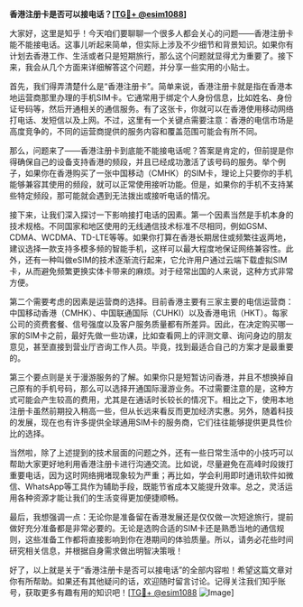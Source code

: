 **香港注册卡是否可以接电话？[[TG💪+ @esim1088](https://t.me/s/esim1088)]**

大家好，这里是知乎！今天咱们要聊聊一个很多人都会关心的问题——香港注册卡能不能接电话。这事儿听起来简单，但实际上涉及不少细节和背景知识。如果你有计划去香港工作、生活或者只是短期旅行，那么这个问题就显得尤为重要了。接下来，我会从几个方面来详细解答这个问题，并分享一些实用的小贴士。

首先，我们得弄清楚什么是“香港注册卡”。简单来说，香港注册卡就是指在香港本地运营商那里办理的手机SIM卡。它通常用于绑定个人身份信息，比如姓名、身份证号码等，然后开通相关的通信服务。有了这张卡，你就可以在香港使用移动网络打电话、发短信以及上网。不过，这里有一个关键点需要注意：香港的电信市场是高度竞争的，不同的运营商提供的服务内容和覆盖范围可能会有所不同。

那么，问题来了——香港注册卡到底能不能接电话呢？答案是肯定的，但前提是你得确保自己的设备支持香港的频段，并且已经成功激活了该号码的服务。举个例子，如果你在香港购买了一张中国移动（CMHK）的SIM卡，理论上只要你的手机能够兼容其使用的频段，就可以正常使用接听功能。但是，如果你的手机不支持某些特定频段，那可能就会遇到无法拨出或接听电话的情况。

接下来，让我们深入探讨一下影响接打电话的因素。第一个因素当然是手机本身的技术规格。不同国家和地区使用的无线通信技术标准不尽相同，例如GSM、CDMA、WCDMA、TD-LTE等等。如果你打算在香港长期居住或频繁往返两地，建议选择一款支持多模多频的智能手机，这样可以最大程度地保证网络兼容性。此外，还有一种叫做eSIM的技术逐渐流行起来，它允许用户通过云端下载虚拟SIM卡，从而避免频繁更换实体卡带来的麻烦。对于经常出国的人来说，这种方式非常方便。

第二个需要考虑的因素是运营商的选择。目前香港主要有三家主要的电信运营商：中国移动香港（CMHK）、中国联通国际（CUHKI）以及香港电讯（HKT）。每家公司的资费套餐、信号强度以及客户服务质量都有所差异。因此，在决定购买哪一家的SIM卡之前，最好先做一些功课，比如查看网上的评测文章、询问身边的朋友意见，甚至直接到营业厅咨询工作人员。毕竟，找到最适合自己的方案才是最重要的。

第三个要点则是关于漫游服务的了解。如果你只是短暂访问香港，并且不想换掉自己原有的手机号码，那么可以选择开通国际漫游业务。不过需要注意的是，这种方式可能会产生较高的费用，尤其是在通话时长较长的情况下。相比之下，使用本地注册卡虽然前期投入稍高一些，但从长远来看反而更加经济实惠。另外，随着科技的发展，现在也有许多提供全球通用SIM卡的服务商，它们往往能够提供更具性价比的选择。

当然啦，除了上述提到的技术层面的问题之外，还有一些日常生活中的小技巧可以帮助大家更好地利用香港注册卡进行沟通交流。比如说，尽量避免在高峰时段拨打重要电话，因为这时网络拥堵现象较为严重；再比如，学会利用即时通讯软件如微信、WhatsApp等工具作为辅助手段，既能节省成本又能提升效率。总之，灵活运用各种资源才能让我们的生活变得更加便捷顺畅。

最后，我想强调一点：无论你是准备留在香港发展还是仅仅做一次短途旅行，提前做好充分准备都是非常必要的。无论是选购合适的SIM卡还是熟悉当地的通信规则，这些准备工作都将直接影响到你在港期间的体验质量。所以，请务必花些时间研究相关信息，并根据自身需求做出明智决策哦！

好了，以上就是关于“香港注册卡是否可以接电话”的全部内容啦！希望这篇文章对你有所帮助。如果还有其他疑问的话，欢迎随时留言讨论。记得关注我们知乎账号，获取更多有趣有用的知识吧！[[TG💪+ @esim1088](https://t.me/s/esim1088) ![Image](https://i.postimg.cc/4NQfJmqS/Snipaste-2025-05-13-00-14-12.png)]